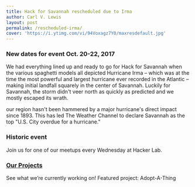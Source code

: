```yaml
---
title: Hack for Savannah rescheduled due to Irma
author: Carl V. Lewis
layout: post
permalink: /rescheduled-irma/
cover: 'https://i.ytimg.com/vi/94Voxagz7Y0/maxresdefault.jpg'
---
```



### New dates for event Oct. 20-22, 2017

We had everything lined up and ready to go for Hack for Savannah when the various spaghetti models all depicted Hurricane Irma – which was at the time the most powerful and largest hurricane ever recorded in the Atlantic – making initial landfall squarely in the center of Savannah. Luckily for Savannah, the storm didn't veer north as quickly as predicted and we mostly escaped its wrath.

our region hasn't been hammered by a major hurricane's direct impact since 1893. This has led The Weather Channel to declare Savannah as the top "U.S. City overdue for a hurricane."

### Historic event

Join us for one of our meetups every Wednesday at Hacker Lab.

### [Our Projects](http://code4sac.org/adopt-a-thing)

See what we’re currently working on! Featured project: Adopt-A-Thing